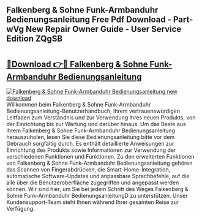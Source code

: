 ## Falkenberg & Sohne Funk-Armbanduhr Bedienungsanleitung Free Pdf Download - Part-wVg New Repair Owner Guide - User Service Edition ZQgSB

# <h2><a href="http://df1uqk.blite.top/?on=Falkenberg+%26+Sohne+Funk-Armbanduhr+Bedienungsanleitung">🔗Download 👉🔴 Falkenberg & Sohne Funk-Armbanduhr Bedienungsanleitung</a></h2>

[![Falkenberg & Sohne Funk-Armbanduhr Bedienungsanleitung new download](https://i.imgur.com/lujVjoI.png)](http://df1uqk.blite.top/?on=Falkenberg+%26+Sohne+Funk-Armbanduhr+Bedienungsanleitung)
Willkommen beim Falkenberg & Sohne Funk-Armbanduhr Bedienungsanleitung-Benutzerhandbuch, Ihrem vertrauenswürdigen Leitfaden zum Verständnis und zur Verwendung Ihres neuen Produkts, von der Einrichtung bis zur Wartung und darüber hinaus. Um das Beste aus Ihrem Falkenberg & Sohne Funk-Armbanduhr Bedienungsanleitung herauszuholen, lesen Sie diese Bedienungsanleitung bitte vor dem Gebrauch sorgfältig durch. Es enthält detaillierte Anweisungen zur Einrichtung des Produkts sowie Informationen zur Verwendung der verschiedenen Funktionen und Funktionen. Zu den erweiterten Funktionen von Falkenberg & Sohne Funk-Armbanduhr Bedienungsanleitung gehören das Scannen von Fingerabdrücken, die Smart-Home-Integration, automatische Software-Updates und anpassbare Sprachbefehle, auf die alle über die Benutzeroberfläche zugegriffen und angepasst werden können. Wir sind hier, um Sie bei jedem Schritt des Weges Falkenberg & Sohne Funk-Armbanduhr BedienungsanleitungD zu unterstützen. Unser Kundensupport-Team steht Ihnen während Ihrer gesamten Reise zur Verfügung.
